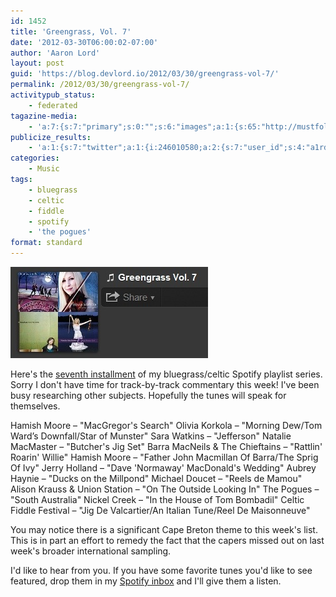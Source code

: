 ```yaml
---
id: 1452
title: 'Greengrass, Vol. 7'
date: '2012-03-30T06:00:02-07:00'
author: 'Aaron Lord'
layout: post
guid: 'https://blog.devlord.io/2012/03/30/greengrass-vol-7/'
permalink: /2012/03/30/greengrass-vol-7/
activitypub_status:
    - federated
tagazine-media:
    - 'a:7:{s:7:"primary";s:0:"";s:6:"images";a:1:{s:65:"http://mustfollow.files.wordpress.com/2012/03/20120329-200944.jpg";a:6:{s:8:"file_url";s:65:"http://mustfollow.files.wordpress.com/2012/03/20120329-200944.jpg";s:5:"width";s:3:"316";s:6:"height";s:3:"146";s:4:"type";s:5:"image";s:4:"area";s:5:"46136";s:9:"file_path";s:0:"";}}s:6:"videos";a:0:{}s:11:"image_count";s:1:"1";s:6:"author";s:8:"28099389";s:7:"blog_id";s:8:"28571045";s:9:"mod_stamp";s:19:"2012-03-30 03:20:21";}'
publicize_results:
    - 'a:1:{s:7:"twitter";a:1:{i:246010580;a:2:{s:7:"user_id";s:4:"a1rd";s:7:"post_id";s:18:"185728476945461248";}}}'
categories:
    - Music
tags:
    - bluegrass
    - celtic
    - fiddle
    - spotify
    - 'the pogues'
format: standard
---
```


<a href="http://open.spotify.com/user/1217402077/playlist/0sOsc7Wqp5WWaEYlruqSto"><img src="/assets/img/2012/03/20120329-200944.jpg" alt="20120329-200944.jpg" class="alignnone size-full" /></a> <p>Here's the <a href="http://open.spotify.com/user/1217402077/playlist/0sOsc7Wqp5WWaEYlruqSto">seventh installment</a> of my bluegrass/celtic Spotify playlist series. Sorry I don't have time for track-by-track commentary this week! I've been busy researching other subjects. Hopefully the tunes will speak for themselves.</p>
<p>Hamish Moore – &quot;MacGregor's Search&quot;
Olivia Korkola – &quot;Morning Dew/Tom Ward’s Downfall/Star of Munster&quot;
Sara Watkins – &quot;Jefferson&quot;
Natalie MacMaster – &quot;Butcher's Jig Set&quot;
Barra MacNeils &amp; The Chieftains – &quot;Rattlin' Roarin' Willie&quot;
Hamish Moore – &quot;Father John Macmillan Of Barra/The Sprig Of Ivy&quot;
Jerry Holland – &quot;Dave 'Normaway' MacDonald's Wedding&quot;
Aubrey Haynie – &quot;Ducks on the Millpond&quot;
Michael Doucet – &quot;Reels de Mamou&quot;
Alison Krauss &amp; Union Station – &quot;On The Outside Looking In&quot;
The Pogues – &quot;South Australia&quot;
Nickel Creek – &quot;In the House of Tom Bombadil&quot;
Celtic Fiddle Festival – &quot;Jig De Valcartier/An Italian Tune/Reel De Maisonneuve&quot;</p>
<p>You may notice there is a significant Cape Breton theme to this week's list. This is in part an effort to remedy the fact that the capers missed out on last week's broader international sampling.</p>
<p>I'd like to hear from you. If you have some favorite tunes you'd like to see featured, drop them in my <a href="http://open.spotify.com/user/1217402077">Spotify inbox</a> and I'll give them a listen.</p>